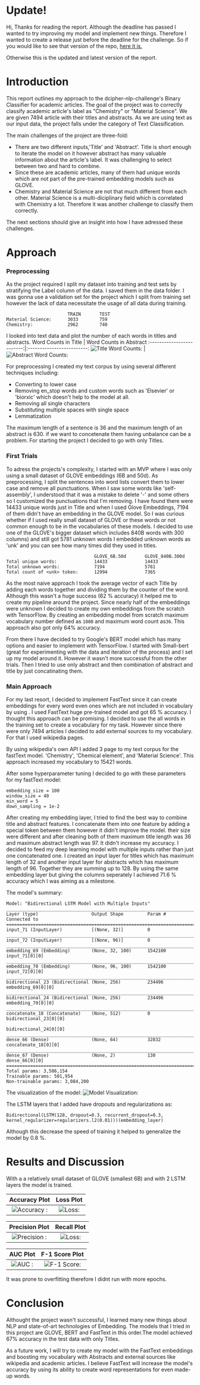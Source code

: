 # Update!
Hi, Thanks for reading the report. Although the deadline has passed I wanted to try improving my model and implement new things. Therefore I wanted to create a release just before the deadline for the challenge. So if you would like to see that version of the repo, [here it is.](https://github.com/Hsgngr/dcipher-nlp-challenge/releases/tag/Deadline_version) 

Otherwise this is the updated and latest version of the report.

# Introduction
This report outlines my approach to the dcipher-nlp-challenge's Binary Classifier for academic articles. The goal of the project was to correctly classify academic article's label as
"Chemistry" or "Material Science". We are given 7494 article with their titles and abstracts. As we are using text as our input data, the project falls under the category of Text Classification.

The main challenges of the project are three-fold:

 * There are two different inputs,'Title' and 'Abstract'. Title is short enough to iterate the model on it however abstract has many valuable information about the article's label. It was challenging to select between two and hard to combine.
 * Since these are academic articles, many of them had unique words which are not part of the pre-trained embedding models such as GLOVE.
 * Chemistry and Material Science are not that much different from each other. Material Science is a multi-diciplinary field which is correlated with Chemistry a lot. Therefore it was another challenge to classify them correctly.

The next sections should give an insight into how I have adressed these challenges.

# Approach

### Preprocessing
As the project required I split my dataset into training and test sets by stratifying the Label column of the data. I saved them in the data folder. I was gonna use a validation set for the project which I split from training set however the lack of data necessitate the usage of all data during training.

```              
                       TRAIN       TEST
Material Science:      3033        759
Chemistry:             2962        740
```
I looked into text data and plot the number of each words in titles and abstracts.
Word Counts in Title          |  Word Counts in Abstract
:-------------------------:|:-------------------------:
![Title Word Counts:](media/title_word_counts.png)  |  ![Abstract Word Counts:](media/abstract_word_counts.png)

For preprocessing I created my text corpus by using several different techniques including:

- Converting to lower case
- Removing en_stop words and custom words such as 'Elsevier' or 'biorxic' which doesn't help to the model at all.
- Removing all single characters
- Substituting multiple spaces with single space
- Lemmatization

The maximum length of a sentence is 36 and the maximum length of an abstract is 630. if we want to concetenate them having unbalance can be a problem. For starting the project I decided to go with only Titles.

### First Trials
To adress the projects's complexity, I started with an MVP where I was only using a small dataset of GLOVE embeddings (6B and 50d). As preprocessing, I split the sentences into word lists convert them to lower case and remove all punctuations. When I saw some words like 'self-assembly', I understood that it was a mistake to delete '-' and some others so I customized the punctuations that I'm removing. I have found there were 14433 unique words just in Title and when I used Glove Embeddings, 7194 of them didn't have an embedding in the GLOVE model. So I was curious whether if I used really small dataset of GLOVE or these words or not common enough to be in the vocabularies of these models. I decided to use one of the GLOVE's bigger dataset which includes 840B words with 300 columns) and still got 5781 unknown words I embedded unknown words as 'unk' and you can see how many times did they used in titles. 

```   
                                 GLOVE_6B.50d       GLOVE_840B.300d
Total unique words:              14433              14433      
Total unknown words:             7194               5781
Total count of <unk> token:      12994              7365
```

As the most naive approach I took the average vector of each Title by adding each words together and dividing them by the counter of the word. Although this wasn't a huge success (62 % accuracy) it helped me to create my pipeline around the project. Since nearly half of the embeddings were unknown I decided to create my own embeddings from the scratch with TensorFlow. By creating an embedding model from scratch maximum vocabulary number defined as `1000`  and maximum word count as`36`. This approach also got only 64% accuracy.

From there I have decided to try Google's BERT model which has many options and easier to implement with TensorFlow. I started with Small-bert (great for experimenting with the data and iteration of the process) and I set up my model around it. However it wasn't more successful from the other trials. Then I tried to use only abstract and then combination of abstract and title by just concatinating them.

### Main Approach
For my last resort, I decided to implement FastText since it can create embeddings for every word even ones which are not included in vocabulary by using . I used FastText huge pre-trained model and got 65 % accuracy. I thought this approach can be promising. I decided to use the all words in the training set to create a vocabulary for my task. However since there were only 7494 articles I decided to add external sources to my vocabulary. For that I used wikipedia pages.

By using wikipedia's own API I added 3 page to my text corpus for the fastText model. 'Chemistry', 'Chemical element', and 'Material Science'.
This approach increased my vocabulary to 15421 words.

After some hyperparameter tuning I decided to go with these parameters for my fastText model:
```
embedding_size = 100
window_size = 40
min_word = 5
down_sampling = 1e-2
```
After creating my embedding layer, I tried to find the best way to combine title and abstract features.
I concatenate them into one feature by adding a special <sep> token between them however it didn't improve the model. their size were different and after cleaning both of them maximum title length was 36 and maximum abstract length was 97.
It didn't increase my accuracy. I decided to feed my deep learning model with multiple inputs rather than just one concatenated one. I created an input layer for titles which has maximum length of 32 and another input layer for abstracts which has maximum length of 96. Together they are summing up to 128. By using the same embedding layer but giving the columns seperately I achieved 71.6 % accuracy which I was aiming as a milestone.
 
The model's summary:
```   
Model: "Bidirectional LSTM Model with Multiple Inputs"
__________________________________________________________________________________________________
Layer (type)                    Output Shape         Param #     Connected to                     
==================================================================================================
input_71 (InputLayer)           [(None, 32)]         0                                            
__________________________________________________________________________________________________
input_72 (InputLayer)           [(None, 96)]         0                                            
__________________________________________________________________________________________________
embedding_69 (Embedding)        (None, 32, 100)      1542100     input_71[0][0]                   
__________________________________________________________________________________________________
embedding_70 (Embedding)        (None, 96, 100)      1542100     input_72[0][0]                   
__________________________________________________________________________________________________
bidirectional_23 (Bidirectional (None, 256)          234496      embedding_69[0][0]               
__________________________________________________________________________________________________
bidirectional_24 (Bidirectional (None, 256)          234496      embedding_70[0][0]               
__________________________________________________________________________________________________
concatenate_18 (Concatenate)    (None, 512)          0           bidirectional_23[0][0]           
                                                                 bidirectional_24[0][0]           
__________________________________________________________________________________________________
dense_66 (Dense)                (None, 64)           32832       concatenate_18[0][0]             
__________________________________________________________________________________________________
dense_67 (Dense)                (None, 2)            130         dense_66[0][0]                   
==================================================================================================
Total params: 3,586,154
Trainable params: 501,954
Non-trainable params: 3,084,200
```
The visualization of the model:
![Model Visualization:](media/bidirectional_lstm_model.png)

The LSTM layers that I added have dropouts and regularizations as:
```   
Bidirectional(LSTM(128, dropout=0.3, recurrent_dropout=0.3, kernel_regularizer=regularizers.l2(0.01)))(embedding_layer)
```   
Although this decrease the speed of training it helped to generalize the model by 0.8 %.

# Results and Discussion

With a a relatively small dataset of GLOVE (smallest 6B) and with 2 LSTM layers the model is trained.

Accuracy Plot              |  Loss Plot
:-------------------------:|:-------------------------:
![Accuracy :](media/accuracy_plot.png)  |  ![Loss:](media/loss_plot.png)

Precision Plot             |  Recall Plot
:-------------------------:|:-------------------------:
![Precision :](media/precision_plot.png)  |  ![Loss:](media/recall_plot.png)

AUC Plot                   |  F-1 Score Plot
:-------------------------:|:-------------------------:
![AUC :](media/auc_plot.png)  |  ![F-1 Score:](media/recall_plot.png)

It was prone to overfitting therefore I didnt run with more epochs.

# Conclusion
Althought the project wasn't successful, I learned many new things about NLP and state-of-art technologies of Embedding. The models that I tried in this project are GLOVE, BERT and FastText in this order.The model achieved 67% accuracy in the test data with only Titles.

As a future work, I will try to create my model with the FastText embeddings and boosting my vocabulary with Abstracts and external sources like wikipedia and academic articles. I believe FastText will increase the model's accuracy by using its ability to create word representations for even made-up words.


